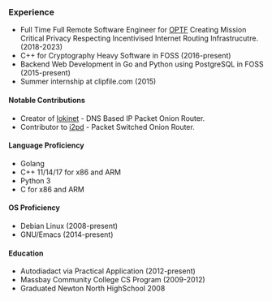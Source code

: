 ### Experience

* Full Time Full Remote Software Engineer for [OPTF](https://optf.ngo) Creating Mission Critical Privacy Respecting Incentivised Internet Routing Infrastrucutre. (2018-2023)
* C++ for Cryptography Heavy Software in FOSS (2016-present)
* Backend Web Development in Go and Python using PostgreSQL in FOSS (2015-present)
* Summer internship at clipfile.com (2015)


#### Notable Contributions

* Creator of [lokinet](https://github.com/oxen-io/lokinet) - DNS Based IP Packet Onion Router.
* Contributor to [i2pd](https://github.com/PurpleI2P/i2pd) - Packet Switched Onion Router.

#### Language Proficiency

* Golang
* C++ 11/14/17 for x86 and ARM
* Python 3
* C for x86 and ARM


#### OS Proficiency

* Debian Linux (2008-present)
* GNU/Emacs (2014-present)

#### Education

* Autodiadact via Practical Application (2012-present)
* Massbay Community College CS Program (2009-2012)
* Graduated Newton North HighSchool 2008
